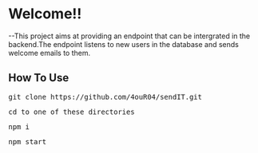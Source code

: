 # Welcome!!

--This project aims at providing an endpoint that can be intergrated in the backend.The endpoint listens to new users in the database and sends welcome emails to them.

## How To Use
<!-- --Not Ready For Use!! -->
 <pre>git clone https://github.com/4ouR04/sendIT.git</pre>
 <pre>cd to one of these directories </pre>
<pre>npm i </pre>
<pre>npm start</pre>
